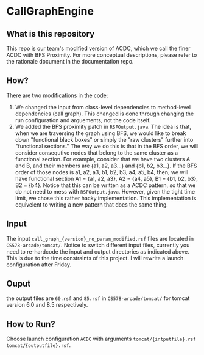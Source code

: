 # CallGraphEngine
## What is this repository
This repo is our team's modified version of ACDC, which we call the finer ACDC with BFS Proximity. For more conceptual descriptions, please refer to the rationale document in the documentation repo.
## How?
There are two modifications in the code:
1) We changed the input from class-level dependencies to method-level dependencies (call graph). This changed is done through changing the run configuration and arguements, not the code itself.
2) We added the BFS proximity patch in `RSFOutput.java`. The idea is that, when we are traversing the graph using BFS, we would like to break down "functional black boxes" or simply the "raw clusters" further into "functional sections." The way we do this is that in the BFS order, we will consider consequtive nodes that belong to the same cluster as a functional section. For example, consider that we have two clusters A and B, and their members are {a1, a2, a3...} and {b1, b2, b3...}. If the BFS order of those nodes is a1, a2, a3, b1, b2, b3, a4, a5, b4, then, we will have functional section A1 = {a1, a2, a3}, A2 = {a4, a5}, B1 = {b1, b2, b3}, B2 = {b4}. Notice that this can be written as a ACDC pattern, so that we do not need to mess with `RSFOutput.java`. However, given the tight time limit, we chose this rather hacky implementation. This implementation is equivelent to writing a new pattern that does the same thing.
## Input
The input `call_graph_{version}_no_param_modified.rsf` files are located in `CS578-arcade/tomcat/`. Notice to switch different input files, currently you need to re-hardcode the input and output directories as indicated above. This is due to the time constraints of this project. I will rewrite a launch configuration after Friday.
## Ouput
the output files are `60.rsf` and `85.rsf` in `CS578-arcade/tomcat/` for tomcat version 6.0 and 8.5 respectively.
## How to Run?
Choose launch configuration `ACDC` with arguments `tomcat/{intputfile}.rsf tomcat/{outputfile}.rsf`.
